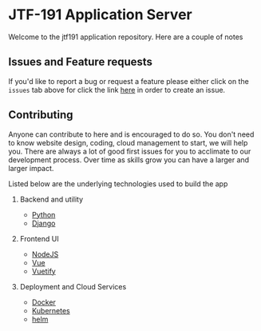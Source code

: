 # JTF-191 Application Server

Welcome to the jtf191 application repository. Here are a couple of notes

## Issues and Feature requests

If you'd like to report a bug or request a feature please either click on the `issues` tab above
for click the link [here](https://github.com/kruzaavn/JTF-191-Application/issues) in order to create
an issue. 

## Contributing

Anyone can contribute to here and is encouraged to do so. You don't need to know website design, 
coding, cloud management to start, we will help you. There are always a lot of good first issues
for you to acclimate to our development process. Over time as skills grow you can have a larger and
larger impact. 

Listed below are the underlying technologies used to build the app

1. Backend and utility 
   - [Python](https://www.python.org/doc/)
   - [Django](https://www.djangoproject.com/)
    
2. Frontend UI
   - [NodeJS](https://nodejs.org/en/)
   - [Vue](https://vuejs.org/)
   - [Vuetify](https://vuetifyjs.com/en/)
    
3. Deployment and Cloud Services
   - [Docker](https://www.docker.com/)
   - [Kubernetes](https://kubernetes.io/)
   - [helm](https://helm.sh/)

